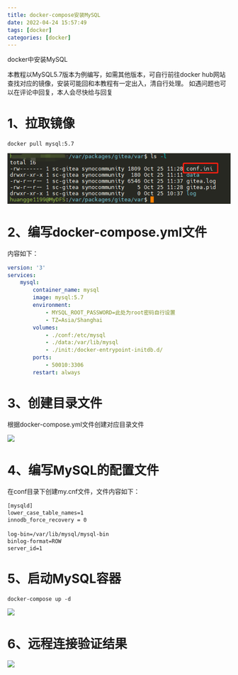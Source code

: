 ```yaml
---
title: docker-compose安装MySQL
date: 2022-04-24 15:57:49
tags: [docker]
categories: [docker]
---
```


docker中安装MySQL

本教程以MySQL5.7版本为例编写，如需其他版本，可自行前往docker hub网站查找对应的镜像，安装可能回和本教程有一定出入，清自行处理。
如遇问题也可以在评论中回复，本人会尽快给与回复

# 1、拉取镜像

```shell
docker pull mysql:5.7
```

![img.png](img.png)

# 2、编写docker-compose.yml文件

内容如下：

```yaml
version: '3'
services:
    mysql:
        container_name: mysql
        image: mysql:5.7
        environment:
            - MYSQL_ROOT_PASSWORD=此处为root密码自行设置
            - TZ=Asia/Shanghai
        volumes: 
            - ./conf:/etc/mysql
            - ./data:/var/lib/mysql
            - ./init:/docker-entrypoint-initdb.d/
        ports: 
            - 50010:3306
        restart: always
```

# 3、创建目录文件

根据docker-compose.yml文件创建对应目录文件

![](2022-04-24-16-20-33-image.png)

# 4、编写MySQL的配置文件

在conf目录下创建my.cnf文件，文件内容如下：

```
[mysqld]
lower_case_table_names=1
innodb_force_recovery = 0

log-bin=/var/lib/mysql/mysql-bin
binlog-format=ROW
server_id=1
```

# 5、启动MySQL容器

```shell
docker-compose up -d
```

![](2022-04-24-16-30-32-image.png)

# 6、远程连接验证结果

![](2022-04-24-16-45-29-image.png)
